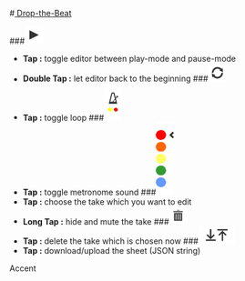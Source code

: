 #<a href="http://jennyhyc.github.io/Drop-the-Beat/editor.html"> Drop-the-Beat</a>

###<img src="images/README/play.png" width="32" />
 - <b>Tap        :</b> toggle editor between play-mode and pause-mode 
 - <b>Double Tap :</b> let editor back to the beginning
###<img src="images/README/loop.png" width="32" />
 - <b>Tap        :</b> toggle loop
###<img src="images/README/metronome.png" width="32" />
 - <b>Tap        :</b> toggle metronome sound
###<img src="images/README/takes.png" width="32" />
 - <b>Tap        :</b> choose the take which you want to edit
 - <b>Long Tap   :</b> hide and mute the take
###<img src="images/README/delete.png" width="32"/>
 - <b>Tap        :</b> delete the take which is chosen now
###<img src="images/README/up-download.png" height="32"/>
 - <b>Tap        :</b> download/upload the sheet (JSON string)

Accent
